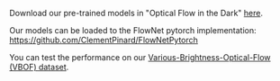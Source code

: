 Download our pre-trained models in "Optical Flow in the Dark" [here](https://drive.google.com/drive/folders/1q0Foiyta86T_8a4ecU9QktRHQF6LLnAa?usp=sharing).

Our models can be loaded to the FlowNet pytorch implementation: https://github.com/ClementPinard/FlowNetPytorch

You can test the performance on our [Various-Brightness-Optical-Flow (VBOF) dataset](https://github.com/mf-zhang/Optical-Flow-in-the-Dark/tree/main/VBOF_dataset).